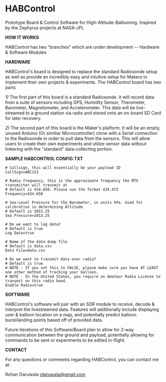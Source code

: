 # HABControl
Prototype Board &amp; Control Software for High-Altitude-Ballooning. Inspired by the Zephyrus projects at NASA-JPL

**HOW IT WORKS**

HABControl has two "branches" which are under development -- Hardware & Software Modules


**HARDWARE**

HABControl's board is designed to replace the standard Radiosonde setup as well as provide an incredibly easy and intuitive setup for Makers to implement their own projects & experiments. The HABControl board has two parts

*1)* The first part of this board is a standard Radiosonde. It will record data from a suite of sensors including GPS, Humidity Sensor, Therometer, Barometer, Magnetometer, and Accelerometer. This data will be live-streamed to a ground station via radio and stored onto an on-board SD Card for later recovery.

*2)* The second part of this board is the Maker's platform. It will be an empty, unused Arduino (Or similiar Microcontroller) clone with a Serial connection to the Radiosonde in order to pull data from the sensors. This will allow users to create their own experiments and utilize sensor data without tinkering with the "standard" data-collecting portion.

**SAMPLE HABCONTROL CONFIG.TXT**

```
# Callsign, this will essentially be your payload ID
CallSign=ABC123

# Radio frequency, this is the approximate frequency the MTX transmitter will transmit at
# Default is 434.650. Please use the format 434.XYZ
Frequency=434.650

# Sea-Level Pressure for the Barometer, in units hPa. Used for calibration in determining Altitude
# Default is 1013.25
Sea Pressure=1013.25

# Do we want to log data?
# Default is true
Log Data=true

# Name of the data dump file
# Default is data.csv
Data File=data.csv

# Do we want to transmit data over radio?
# Default is true
# NOTE - If you set this to FALSE, please make sure you have AT LEAST one other method of tracking your balloon.
# NOTE - In the United States, you require an Amateur Radio License to transmit on this radio band.
Enable Radio=true
```


 
**SOFTWARE**

HABControl's software will pair with an SDR module to receive, decode & interpret the livestreamed data. Features will additionally include displaying user & balloon location on a map, and potentially predict balloon burst/landing points based off of provided data.

Future iterations of this Software/Board plan to allow for 2-way communication between the ground and payload, potentially allowing for commands to be sent or experiments to be edited in-flight.



**CONTACT**

For any questions or comments regarding HABControl, you can contact me at:

Rohan Daruwala
rdaruwala@gmail.com
